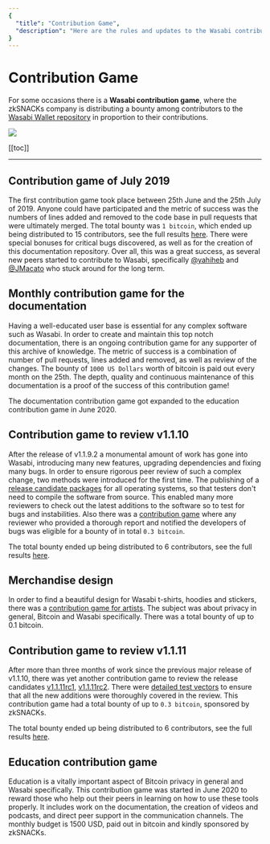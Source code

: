 ```yaml
---
{
  "title": "Contribution Game",
  "description": "Here are the rules and updates to the Wasabi contribution game, a bounty program for all Wasabikas. This is the Wasabi documentation, an archive of knowledge about the open-source, non-custodial and privacy-focused Bitcoin wallet for desktop."
}
---
```


# Contribution Game

For some occasions there is a **Wasabi contribution game**, where the zkSNACKs company is distributing a bounty among contributors to the [Wasabi Wallet repository](https://github.com/zkSNACKs/WalletWasabi) in proportion to their contributions.

![](/ContributionGame.png)

[[toc]]

---

## Contribution game of July 2019

The first contribution game took place between 25th June and the 25th July of 2019.
Anyone could have participated and the metric of success was the numbers of lines added and removed to the code base in pull requests that were ultimately merged.
The total bounty was `1 bitcoin`, which ended up being distributed to 15 contributors, see the full results [here](https://github.com/zkSNACKs/WalletWasabi/issues/2016).
There were special bonuses for critical bugs discovered, as well as for the creation of this documentation repository.
Over all, this was a great success, as several new peers started to contribute to Wasabi, specifically [@yahiheb](https://github.com/yahiheb) and [@JMacato](https://github.com/jmacato) who stuck around for the long term.

## Monthly contribution game for the documentation

Having a well-educated user base is essential for any complex software such as Wasabi.
In order to create and maintain this top notch documentation, there is an ongoing contribution game for any supporter of this archive of knowledge.
The metric of success is a combination of number of pull requests, lines added and removed, as well as review of the changes.
The bounty of `1000 US Dollars` worth of bitcoin is paid out every month on the 25th.
The depth, quality and continuous maintenance of this documentation is a proof of the success of this contribution game!

The documentation contribution game got expanded to the education contribution game in June 2020.

## Contribution game to review v1.1.10

After the release of v1.1.9.2 a monumental amount of work has gone into Wasabi, introducing many new features, upgrading dependencies and fixing many bugs.
In order to ensure rigorous peer review of such a complex change, two methods were introduced for the first time.
The publishing of a [release candidate packages](https://github.com/zkSNACKs/WalletWasabi/releases/tag/v1.1.10rc1) for all operating systems, so that testers don't need to compile the software from source.
This enabled many more reviewers to check out the latest additions to the software so to test for bugs and instabilities.
Also there was a [contribution game](https://github.com/zkSNACKs/WalletWasabi/issues/2631) where any reviewer who provided a thorough report and notified the developers of bugs was eligible for a bounty of in total `0.3 bitcoin`.

The total bounty ended up being distributed to 6 contributors, see the full results [here](https://github.com/zkSNACKs/WalletWasabi/issues/2631#issuecomment-565746074).

## Merchandise design

In order to find a beautiful design for Wasabi t-shirts, hoodies and stickers, there was a [contribution game for artists](https://github.com/zkSNACKs/Meta/issues/76).
The subject was about privacy in general, Bitcoin and Wasabi specifically.
There was a total bounty of up to 0.1 bitcoin.

## Contribution game to review v1.1.11

After more than three months of work since the previous major release of v1.1.10, there was yet another contribution game to review the release candidates [v1.1.11rc1](https://github.com/molnard/WalletWasabi/releases/tag/v1.1.11rc1), [v1.1.11rc2](https://github.com/molnard/WalletWasabi/releases/tag/v1.1.11rc2).
There were [detailed test vectors](https://github.com/zkSNACKs/WalletWasabi/issues/3396) to ensure that all the new additions were thoroughly covered in the review.
This contribution game had a total bounty of up to `0.3 bitcoin`, sponsored by zkSNACKs.

The total bounty ended up being distributed to 6 contributors, see the full results [here](https://github.com/zkSNACKs/WalletWasabi/issues/3396#issuecomment-610313893).

## Education contribution game

Education is a vitally important aspect of Bitcoin privacy in general and Wasabi specifically.
This contribution game was started in June 2020 to reward those who help out their peers in learning on how to use these tools properly.
It includes work on the documentation, the creation of videos and podcasts, and direct peer support in the communication channels.
The monthly budget is 1500 USD, paid out in bitcoin and kindly sponsored by zkSNACKs.
